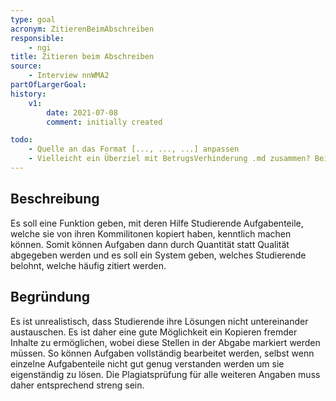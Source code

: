 ```yaml
---
type: goal
acronym: ZitierenBeimAbschreiben
responsible:
    - ngi
title: Zitieren beim Abschreiben
source:
    - Interview nnWMA2
partOfLargerGoal: 
history:
    v1:
        date: 2021-07-08
        comment: initially created

todo:
    - Quelle an das Format [..., ..., ...] anpassen 
    - Vielleicht ein Überziel mit BetrugsVerhinderung .md zusammen? Beispiel -> "NutzenVonFremdenCode" 
---
```


## Beschreibung
Es soll eine Funktion geben, mit deren Hilfe Studierende Aufgabenteile, welche sie von ihren Kommilitonen kopiert haben, kenntlich machen können. Somit können Aufgaben dann durch Quantität statt Qualität abgegeben werden und es soll ein System geben, welches Studierende belohnt, welche häufig zitiert werden.

## Begründung
Es ist unrealistisch, dass Studierende ihre Lösungen nicht untereinander austauschen. Es ist daher eine gute Möglichkeit ein Kopieren fremder Inhalte zu ermöglichen, wobei diese Stellen in der Abgabe markiert werden müssen. So können Aufgaben vollständig bearbeitet werden, selbst wenn einzelne Aufgabenteile nicht gut genug verstanden werden um sie eigenständig zu lösen. Die Plagiatsprüfung für alle weiteren Angaben muss daher entsprechend streng sein. 
